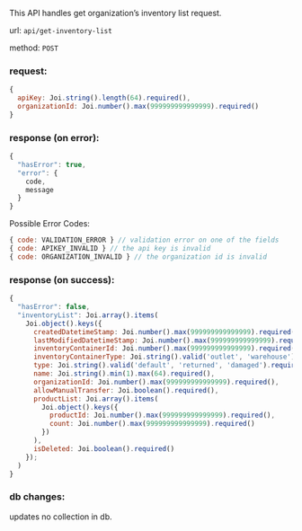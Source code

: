 This API handles get organization’s inventory list request.

url: `api/get-inventory-list`

method: `POST`

### request: 
```js
{
  apiKey: Joi.string().length(64).required(),
  organizationId: Joi.number().max(999999999999999).required()
}
```

### response (on error):
```js
{
  "hasError": true,
  "error": {
    code,
    message
  }
}
```

Possible Error Codes:
```js
{ code: VALIDATION_ERROR } // validation error on one of the fields
{ code: APIKEY_INVALID } // the api key is invalid
{ code: ORGANIZATION_INVALID } // the organization id is invalid
```

### response (on success):
```js
{
  "hasError": false,
  "inventoryList": Joi.array().items(
    Joi.object().keys({
      createdDatetimeStamp: Joi.number().max(999999999999999).required(),
      lastModifiedDatetimeStamp: Joi.number().max(999999999999999).required(),
      inventoryContainerId: Joi.number().max(999999999999999).required(),
      inventoryContainerType: Joi.string().valid('outlet', 'warehouse').required(),
      type: Joi.string().valid('default', 'returned', 'damaged').required(),
      name: Joi.string().min(1).max(64).required(),
      organizationId: Joi.number().max(999999999999999).required(),
      allowManualTransfer: Joi.boolean().required(),
      productList: Joi.array().items(
        Joi.object().keys({
          productId: Joi.number().max(999999999999999).required(),
          count: Joi.number().max(999999999999999).required()
        })
      ),
      isDeleted: Joi.boolean().required()
    });
  )
}
```

### db changes:
updates no collection in db.